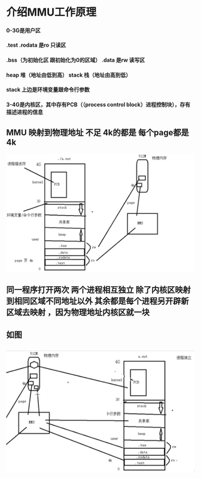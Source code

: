 # 介绍MMU工作原理


#### 0-3G是用户区
#### .test  .rodata 是ro 只读区
#### .bss（为初始化区 跟初始化为0的区域）   .data  是rw  读写区
#### heap 堆（地址由低到高）  stack 栈（地址由高到低）
#### stack 上边是环境变量跟命令行参数
#### 3-4G是内核区，其中存有PCB（（process control block）进程控制块），存有描述进程的信息


## MMU 映射到物理地址 不足 4k的都是 每个page都是4k


![MMU](https://github.com/DDDDarcy/CPPAdvancedStudy/blob/main/mmu.jpg)

##
##
##
## 同一程序打开两次 两个进程相互独立 除了内核区映射到相同区域不同地址以外 其余都是每个进程另开辟新区域去映射 ，因为物理地址内核区就一块
## 如图
## 

![MMU](https://github.com/DDDDarcy/CPPAdvancedStudy/blob/main/mmu2.jpg)

